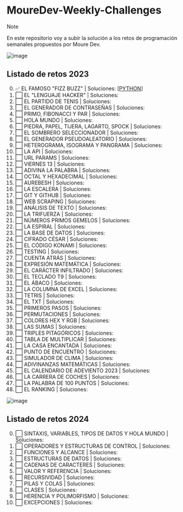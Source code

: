 <h1>MoureDev-Weekly-Challenges</h1>

> [!NOTE]
> En este repositorio voy a subir la solución a los retos de programación semanales propuestos por Moure Dev.

![image](https://github.com/davidlopean/MoureDev-Weekly-Challenges/assets/141661643/27f53e29-ed2e-4141-a395-47f50b5b5f67)

## Listado de retos 2023
0. ✅ EL FAMOSO "FIZZ BUZZ" | Soluciones: [[PYTHON](https://github.com/davidlopean/MoureDev-Weekly-Challenges/blob/086082c4cac8523249ba9177d34c7ce6dca086a5/Retos/0%20-%20EL%20FAMOSO%20%22FIZZ%20BUZZ/fizzbuzz-python.py)]
1. ⬜ EL "LENGUAJE HACKER" | Soluciones:
2. ⬜ EL PARTIDO DE TENIS | Soluciones:
3. ⬜ EL GENERADOR DE CONTRASEÑAS | Soluciones:
4. ⬜ PRIMO, FIBONACCI Y PAR | Soluciones: 
5. ⬜ HOLA MUNDO | Soluciones: 
6. ⬜ PIEDRA, PAPEL, TIJERA, LAGARTO, SPOCK | Soluciones: 
7. ⬜ EL SOMBRERO SELECCIONADOR | Soluciones:
8. ⬜ EL GENERADOR PSEUDOALEATORIO | Soluciones: 
9. ⬜ HETEROGRAMA, ISOGRAMA Y PANGRAMA | Soluciones: 
10. ⬜ LA API | Soluciones: 
11. ⬜ URL PARAMS | Soluciones: 
12. ⬜ VIERNES 13 | Soluciones:
13. ⬜ ADIVINA LA PALABRA | Soluciones:
14. ⬜ OCTAL Y HEXADECIMAL | Soluciones:
16. ⬜ AUREBESH | Soluciones:
17. ⬜ LA ESCALERA | Soluciones:
18. ⬜ GIT Y GITHUB | Soluciones:
19. ⬜ WEB SCRAPING | Soluciones:
20. ⬜ ANÁLISIS DE TEXTO | Soluciones: 
21. ⬜ LA TRIFUERZA | Soluciones:
22. ⬜ NÚMEROS PRIMOS GEMELOS | Soluciones:
23. ⬜ LA ESPIRAL | Soluciones:
24. ⬜ LA BASE DE DATOS | Soluciones:
25. ⬜ CIFRADO CÉSAR | Soluciones:
26. ⬜ EL CÓDIGO KONAMI | Soluciones:
27. ⬜ TESTING | Soluciones:
28. ⬜ CUENTA ATRÁS | Soluciones:
29. ⬜ EXPRESIÓN MATEMÁTICA | Soluciones:
30. ⬜ EL CARÁCTER INFILTRADO | Soluciones:
31. ⬜ EL TECLADO T9 | Soluciones:
32. ⬜ EL ÁBACO | Soluciones:
33. ⬜ LA COLUMNA DE EXCEL | Soluciones:
34. ⬜ TETRIS | Soluciones:
35. ⬜ EL TXT | Soluciones:
36. ⬜ PRIMEROS PASOS | Soluciones:
37. ⬜ PERMUTACIONES | Soluciones:
38. ⬜ COLORES HEX Y RGB | Soluciones:
39. ⬜ LAS SUMAS | Soluciones:
40. ⬜ TRIPLES PITAGÓRICOS | Soluciones:
41. ⬜ TABLA DE MULTIPLICAR | Soluciones:
42. ⬜ LA CASA ENCANTADA | Soluciones:
43. ⬜ PUNTO DE ENCUENTRO | Soluciones:
44. ⬜ SIMULADOR DE CLIMA | Soluciones:
45. ⬜ ADIVINANZAS MATEMÁTICAS | Soluciones:
46. ⬜ EL CALENDARIO DE ADEVIENTO 2023 | Soluciones:
47. ⬜ LA CARRERA DE COCHES | Soluciones:
48. ⬜ LA PALABRA DE 100 PUNTOS | Soluciones:
49. ⬜ EL RANKING | Soluciones:


![image](https://github.com/davidlopean/MoureDev-Weekly-Challenges/assets/141661643/e81e6303-de1d-459b-a824-4d7da7acd0ab)

## Listado de retos 2024

0. ⬜ SINTAXIS, VARIABLES, TIPOS DE DATOS Y HOLA MUNDO | Soluciones:
1. ⬜	OPERADORES Y ESTRUCTURAS DE CONTROL | Soluciones:
2. ⬜	FUNCIONES Y ALCANCE | Soluciones:
3. ⬜	ESTRUCTURAS DE DATOS | Soluciones:
4. ⬜	CADENAS DE CARACTERES | Soluciones:
5. ⬜	VALOR Y REFERENCIA | Soluciones:
6. ⬜	RECURSIVIDAD | Soluciones:
7. ⬜	PILAS Y COLAS | Soluciones:
8. ⬜	CLASES | Soluciones:
9. ⬜	HERENCIA Y POLIMORFISMO | Soluciones:
10. ⬜ EXCEPCIONES | Soluciones:
